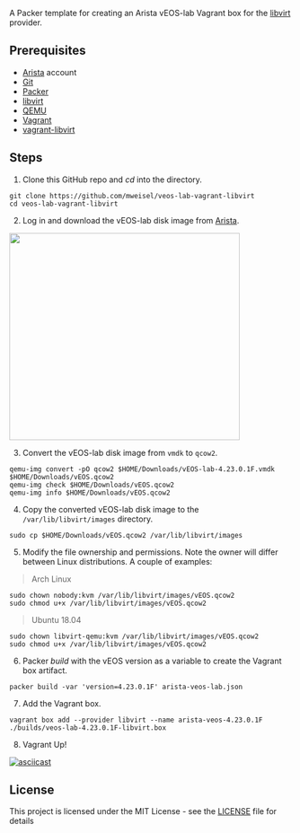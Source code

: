 A Packer template for creating an Arista vEOS-lab Vagrant box for the [libvirt](https://libvirt.org) provider.

## Prerequisites

  * [Arista](https://www.arista.com/en/user-registration) account
  * [Git](https://git-scm.com)
  * [Packer](https://packer.io)
  * [libvirt](https://libvirt.org)
  * [QEMU](https://www.qemu.org)
  * [Vagrant](https://vagrantup.com)
  * [vagrant-libvirt](https://github.com/vagrant-libvirt/vagrant-libvirt)

## Steps

1. Clone this GitHub repo and _cd_ into the directory.

```
git clone https://github.com/mweisel/veos-lab-vagrant-libvirt
cd veos-lab-vagrant-libvirt
```

2. Log in and download the vEOS-lab disk image from [Arista](https://www.arista.com/support/software-download).

<img src="https://res.cloudinary.com/binarynature/image/upload/v1573883854/veos-download-from-arista-site_vdzstv.png" width="410" height="369">

3. Convert the vEOS-lab disk image from `vmdk` to `qcow2`.

```
qemu-img convert -pO qcow2 $HOME/Downloads/vEOS-lab-4.23.0.1F.vmdk $HOME/Downloads/vEOS.qcow2
qemu-img check $HOME/Downloads/vEOS.qcow2
qemu-img info $HOME/Downloads/vEOS.qcow2
```

4. Copy the converted vEOS-lab disk image to the `/var/lib/libvirt/images` directory.

```
sudo cp $HOME/Downloads/vEOS.qcow2 /var/lib/libvirt/images
```

5. Modify the file ownership and permissions. Note the owner will differ between Linux distributions. A couple of examples:

> Arch Linux
```
sudo chown nobody:kvm /var/lib/libvirt/images/vEOS.qcow2
sudo chmod u+x /var/lib/libvirt/images/vEOS.qcow2
```

> Ubuntu 18.04
```
sudo chown libvirt-qemu:kvm /var/lib/libvirt/images/vEOS.qcow2
sudo chmod u+x /var/lib/libvirt/images/vEOS.qcow2
```

6. Packer _build_ with the vEOS version as a variable to create the Vagrant box artifact.

```
packer build -var 'version=4.23.0.1F' arista-veos-lab.json
```

7. Add the Vagrant box. 

```
vagrant box add --provider libvirt --name arista-veos-4.23.0.1F ./builds/veos-lab-4.23.0.1F-libvirt.box
```

8. Vagrant Up!

[![asciicast](https://asciinema.org/a/283821.svg)](https://asciinema.org/a/283821?speed=4)

## License

This project is licensed under the MIT License - see the [LICENSE](LICENSE) file for details
